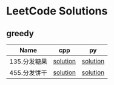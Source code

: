# LeetCode Solutions
## greedy

| Name         | cpp                                 | py                                 |
| ------------ | ----------------------------------- | ---------------------------------- |
| 135.分发糖果 | [solution](greedy/135.分发糖果.cpp) | [solution](greedy/135.分发糖果.py) |
| 455.分发饼干 | [solution](greedy/455.分发饼干.cpp) | [solution](greedy/455.分发饼干.py) |